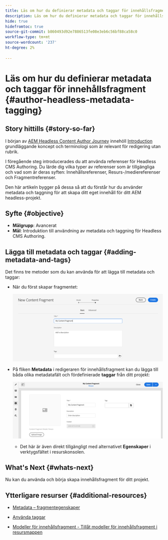 ```yaml
---
title: Läs om hur du definierar metadata och taggar för innehållsfragment
description: Läs om hur du definierar metadata och taggar för innehållsfragment
hide: true
hidefromtoc: true
source-git-commit: b860493d92e7886513fe08e3eb6c56bf88ca58c0
workflow-type: tm+mt
source-wordcount: '237'
ht-degree: 2%

---
```



# Läs om hur du definierar metadata och taggar för innehållsfragment {#author-headless-metadata-tagging}

## Story hittills {#story-so-far}

I början av [AEM Headless Content Author Journey](overview.md) innehöll [Introduction](introduction.md) grundläggande koncept och terminologi som är relevant för redigering utan rubrik.

I föregående steg introducerades du att använda referenser för Headless CMS Authoring. Du lärde dig vilka typer av referenser som är tillgängliga och vad som är deras syften: Innehållsreferenser, Resurs-/mediereferenser och Fragmentreferenser.

Den här artikeln bygger på dessa så att du förstår hur du använder metadata och taggning för att skapa ditt eget innehåll för ditt AEM headless-projekt.

## Syfte {#objective}

* **Målgrupp**: Avancerat
* **Mål**: Introduktion till användning av metadata och taggning för Headless CMS Authoring.

## Lägga till metadata och taggar {#adding-metadata-and-tags}

Det finns tre metoder som du kan använda för att lägga till metadata och taggar:

* När du först skapar fragmentet:

   ![Skapa innehållsfragment - ange namn](/help/journey-headless/author/assets/headless-journey-author-content-fragment-03.png)

* På fliken **Metadata** i redigeraren för innehållsfragment kan du lägga till båda olika metadatafält och fördefinierade **taggar** från ditt projekt:

   ![Content Fragment Editor - Metadata](/help/journey-headless/author/assets/headless-journey-author-metadata-01.png)

   * Det här är även direkt tillgängligt med alternativet **Egenskaper** i verktygsfältet i resurskonsolen.

## What&#39;s Next {#whats-next}

Nu kan du använda och börja skapa innehållsfragment för ditt projekt.

## Ytterligare resurser {#additional-resources}

* [Metadata – fragmentegenskaper](/help/assets/content-fragments/content-fragments-metadata.md)

* [Använda taggar](/help/sites-cloud/authoring/features/tags.md)

* [Modeller för innehållsfragment - Tillåt modeller för innehållsfragment i resursmappen](/help/assets/content-fragments/content-fragments-models.md#allowing-content-fragment-models-assets-folder)